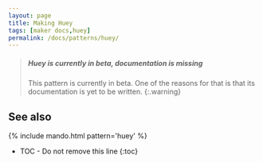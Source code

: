 ```yaml
---
layout: page
title: Making Huey
tags: [maker docs,huey]
permalink: /docs/patterns/huey/
---
```

> ##### Huey is currently in beta, documentation is missing
>
> This pattern is currently in beta. One of the reasons for that is that its documentation 
> is yet to be written.
{:.warning}

## See also
{% include mando.html pattern='huey' %}

* TOC - Do not remove this line
{:toc}

